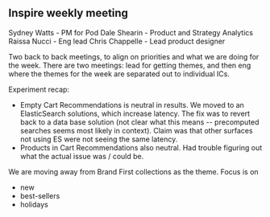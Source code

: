 ## Inspire weekly meeting

Sydney Watts - PM for Pod
Dale Shearin - Product and Strategy Analytics
Raissa Nucci - Eng lead
Chris Chappelle - Lead product designer


Two back to back meetings, to align on priorities and what we are doing for the week. There are two meetings: lead for getting themes, and then eng where the themes for the week are separated out to individual ICs.

Experiment recap:
- Empty Cart Recommendations is neutral in results. We moved to an ElasticSearch solutions, which increase latency. The fix was to revert back to a data base solution (not clear what this means -- precomputed searches seems most likely in context). Claim was that other surfaces not using ES were not seeing the same latency.
- Products in Cart Recommendations also neutral. Had trouble figuring out what the actual issue was / could be.

We are moving away from Brand First collections as the theme. Focus is on 
- new
- best-sellers
- holidays


